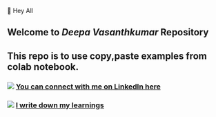 
👋 Hey All


## Welcome to ***Deepa Vasanthkumar*** Repository


## This repo is to use copy,paste examples from colab notebook.




### ![](https://cdn4.iconfinder.com/data/icons/social-media-2210/24/Linkedin-64.png) [You can connect with me on LinkedIn here](https://www.linkedin.com/in/deepa-vasanthkumar/) 



###  ![](https://cdn4.iconfinder.com/data/icons/social-media-2210/24/Medium-64.png) [I write down my learnings](https://medium.com/@deepa.account)

 

